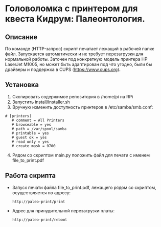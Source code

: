 # Головоломка с принтером для квеста Кидрум: Палеонтология.

## Описание

По команде (HTTP-запрос) скрипт печатает лежащий в рабочей папке файл. Запускается автоматически и не требует перезагрузки для нормальной работы.
Заточен под конкретную модель принтера HP LaserJet M1005, но может быть адаптирован под что угодно, были бы драйверы и поддержка в CUPS (https://www.cups.org).

## Установка

1. Скопировать содержимое репозитория в /home/pi на RPi
2. Запустить install/installer.sh
3. Вручную изменить доступность принтеров в /etc/samba/smb.conf:

```
# [printers]
   # comment = All Printers
   # browseable = yes
   # path = /var/spool/samba
   # printable = yes
   # guest ok = yes
   # read only = yes
   # create mask = 0700
```

4. Рядом со скриптом main.py положить файл для печати с именем file_to_print.pdf

## Работа скрипта

- Запуск печати файла file_to_print.pdf, лежащего рядом со скриптом, осуществляется по адресу:

  `http://paleo-print/print`

- Адрес для принудительной перезагрузки платы:

  `http://paleo-print/reboot`
